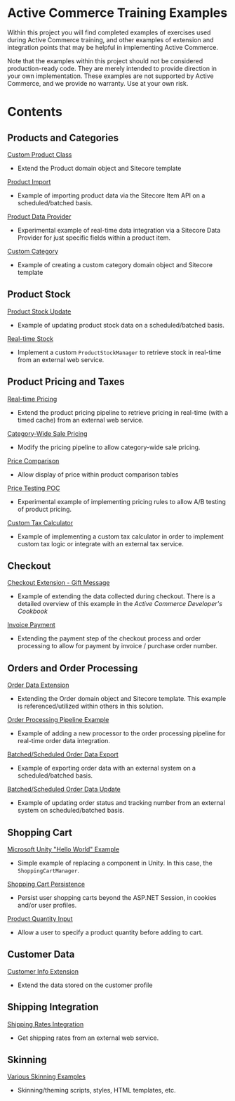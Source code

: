 Active Commerce Training Examples
========
Within this project you will find completed examples of exercises used during Active Commerce training,
and other examples of extension and integration points that may be helpful in implementing Active Commerce.

Note that the examples within this project should not be considered production-ready code. They are merely
intended to provide direction in your own implementation. These examples are not supported by Active Commerce,
and we provide no warranty. Use at your own risk.

# Contents

## Products and Categories

[Custom Product Class](./src/ActiveCommerce.Training.CustomProduct)
- Extend the Product domain object and Sitecore template

[Product Import](./src/ActiveCommerce.Training.ProductImport)
- Example of importing product data via the Sitecore Item API on a scheduled/batched basis.

[Product Data Provider](./src/ActiveCommerce.Training.ProductDataProvider)
- Experimental example of real-time data integration via a Sitecore Data Provider for just specific fields within a product item.

[Custom Category](./src/ActiveCommerce.Training.CustomCategory)
- Example of creating a custom category domain object and Sitecore template


## Product Stock

[Product Stock Update](./src/ActiveCommerce.Training.ProductStockUpdate)
- Example of updating product stock data on a scheduled/batched basis.

[Real-time Stock](./src/ActiveCommerce.Training.RealTimeStock)
- Implement a custom `ProductStockManager` to retrieve stock in real-time from an external web service.


## Product Pricing and Taxes

[Real-time Pricing](./src/ActiveCommerce.Training.RealTimePricing)
- Extend the product pricing pipeline to retrieve pricing in real-time (with a timed cache) from an external web service.

[Category-Wide Sale Pricing](./src/ActiveCommerce.Training.CategorySale)
- Modify the pricing pipeline to allow category-wide sale pricing.

[Price Comparison](./src/ActiveCommerce.Training.ComparePrice)
- Allow display of price within product comparison tables

[Price Testing POC](./src/ActiveCommerce.Training.PriceTesting)
- Experimental example of implementing pricing rules to allow A/B testing of product pricing.

[Custom Tax Calculator](./src/ActiveCommerce.Training.TaxCalculator)
- Example of implementing a custom tax calculator in order to implement custom tax logic or integrate with an external tax service.


## Checkout

[Checkout Extension - Gift Message](./src/ActiveCommerce.GiftMessage)
- Example of extending the data collected during checkout. There is a detailed overview of this example in the *Active Commerce Developer's Cookbook*

[Invoice Payment](./src/ActiveCommerce.Training.Payment)
- Extending the payment step of the checkout process and order processing to allow for payment by invoice / purchase order number.


## Orders and Order Processing

[Order Data Extension](./src/ActiveCommerce.Training.OrderExtension)
- Extending the Order domain object and Sitecore template. This example is referenced/utilized within others in this solution.

[Order Processing Pipeline Example](./src/ActiveCommerce.Training.OrderProcessing)
- Example of adding a new processor to the order processing pipeline for real-time order data integration.

[Batched/Scheduled Order Data Export](./src/ActiveCommerce.Training.OrderBatching)
- Example of exporting order data with an external system on a scheduled/batched basis.

[Batched/Scheduled Order Data Update](./src/ActiveCommerce.Training.OrderUpdate)
- Example of updating order status and tracking number from an external system on scheduled/batched basis.


## Shopping Cart

[Microsoft Unity "Hello World" Example](./src/ActiveCommerce.Training.HelloWorld)
- Simple example of replacing a component in Unity. In this case, the `ShoppingCartManager`.

[Shopping Cart Persistence](./src/ActiveCommerce.Training.CartPersistence)
- Persist user shopping carts beyond the ASP.NET Session, in cookies and/or user profiles.

[Product Quantity Input](./src/ActiveCommerce.Training.ProductQuantity)
- Allow a user to specify a product quantity before adding to cart.


## Customer Data

[Customer Info Extension](./src/ActiveCommerce.Training.CustomerInfo)
- Extend the data stored on the customer profile


## Shipping Integration

[Shipping Rates Integration](./src/ActiveCommerce.Training.ShippingIntegration)
- Get shipping rates from an external web service.


## Skinning

[Various Skinning Examples](./src/ActiveCommerce.Training.Web)
- Skinning/theming scripts, styles, HTML templates, etc.
